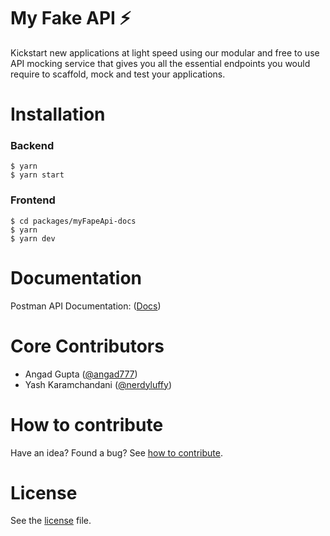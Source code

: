 # My Fake API ⚡️

Kickstart new applications at light speed using our modular and free to use API mocking service that gives you all the essential endpoints you would require to scaffold, mock and test your applications.

# Installation

### Backend

```
$ yarn 
$ yarn start
```

### Frontend

```
$ cd packages/myFapeApi-docs
$ yarn 
$ yarn dev
```

# Documentation

Postman API Documentation: ([Docs](https://documenter.getpostman.com/view/5596891/SW7eyRFV?version=latest))


# Core Contributors

- Angad Gupta ([@angad777](https://github.com/angad777)) 
- Yash Karamchandani ([@nerdyluffy](https://github.com/NerdyLuffy))

# How to contribute
Have an idea? Found a bug? See [how to contribute][contributing].

# License

See the [license] file.

[license]: /LICENSE
[contributing]: /CONTRIBUTING.md
